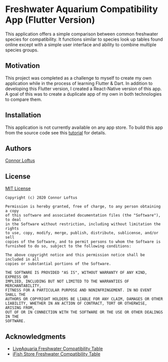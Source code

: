 # Freshwater Aquarium Compatibility App (Flutter Version)

This application offers a simple comparison between common freshwater species for compatibility. It functions similar to species look up tables found online except with a simple user interface and ability to combine multiple species groups.

## Motivation

This project was completed as a challenge to myself to create my own application while in the process of learning Flutter & Dart. In addition to developing this Flutter version, I created a React-Native version of this app. A goal of this was to create a duplicate app of my own in both technologies to compare them.

## Installation

This application is not currently available on any app store. To build this app from the source code see this [tutorial](https://www.londonappdeveloper.com/how-to-clone-a-github-project-on-android-studio/) for details. 

## Authors

[Connor Loftus](https://github.com/connorlof)

## License

[MIT License](https://choosealicense.com/licenses/mit/)

	Copyright (c) 2020 Connor Loftus

	Permission is hereby granted, free of charge, to any person obtaining a copy
	of this software and associated documentation files (the "Software"), to deal
	in the Software without restriction, including without limitation the rights
	to use, copy, modify, merge, publish, distribute, sublicense, and/or sell
	copies of the Software, and to permit persons to whom the Software is
	furnished to do so, subject to the following conditions:

	The above copyright notice and this permission notice shall be included in all
	copies or substantial portions of the Software.

	THE SOFTWARE IS PROVIDED "AS IS", WITHOUT WARRANTY OF ANY KIND, EXPRESS OR
	IMPLIED, INCLUDING BUT NOT LIMITED TO THE WARRANTIES OF MERCHANTABILITY,
	FITNESS FOR A PARTICULAR PURPOSE AND NONINFRINGEMENT. IN NO EVENT SHALL THE
	AUTHORS OR COPYRIGHT HOLDERS BE LIABLE FOR ANY CLAIM, DAMAGES OR OTHER
	LIABILITY, WHETHER IN AN ACTION OF CONTRACT, TORT OR OTHERWISE, ARISING FROM,
	OUT OF OR IN CONNECTION WITH THE SOFTWARE OR THE USE OR OTHER DEALINGS IN THE
	SOFTWARE.

## Acknowledgments

* [LiveAquaria Freshwater Compatibility Table](https://m.liveaquaria.com/general/general.cfm?general_pagesid=539)
* [iFish Store Freshwater Compatibility Table](https://theifishstore.com/pages/compatibility-chart)
